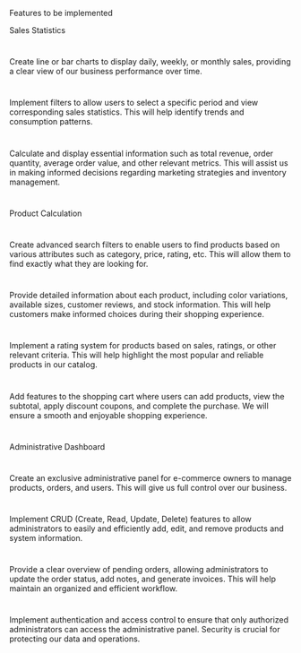 Features to be implemented

Sales Statistics
#
Create line or bar charts to display daily, weekly, or monthly sales, providing a clear view of our business performance over time.
#
Implement filters to allow users to select a specific period and view corresponding sales statistics. This will help identify trends and consumption patterns.
#
Calculate and display essential information such as total revenue, order quantity, average order value, and other relevant metrics. This will assist us in making informed decisions regarding marketing strategies and inventory management.
#
Product Calculation
#
Create advanced search filters to enable users to find products based on various attributes such as category, price, rating, etc. This will allow them to find exactly what they are looking for.
#
Provide detailed information about each product, including color variations, available sizes, customer reviews, and stock information. This will help customers make informed choices during their shopping experience.
#
Implement a rating system for products based on sales, ratings, or other relevant criteria. This will help highlight the most popular and reliable products in our catalog.
#
Add features to the shopping cart where users can add products, view the subtotal, apply discount coupons, and complete the purchase. We will ensure a smooth and enjoyable shopping experience.
#
Administrative Dashboard
#
Create an exclusive administrative panel for e-commerce owners to manage products, orders, and users. This will give us full control over our business.
#
Implement CRUD (Create, Read, Update, Delete) features to allow administrators to easily and efficiently add, edit, and remove products and system information.
#
Provide a clear overview of pending orders, allowing administrators to update the order status, add notes, and generate invoices. This will help maintain an organized and efficient workflow.
#
Implement authentication and access control to ensure that only authorized administrators can access the administrative panel. Security is crucial for protecting our data and operations.
